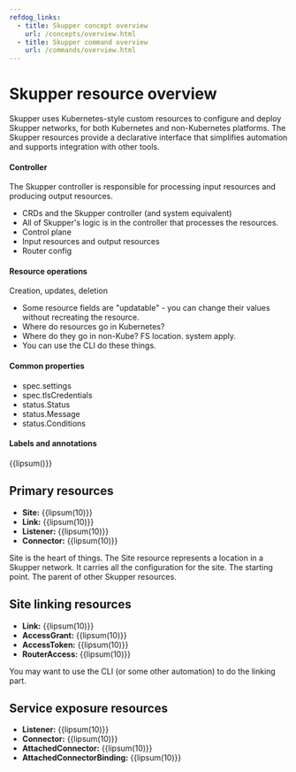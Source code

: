 ```yaml
---
refdog_links:
  - title: Skupper concept overview
    url: /concepts/overview.html
  - title: Skupper command overview
    url: /commands/overview.html
---
```


# Skupper resource overview

Skupper uses Kubernetes-style custom resources to configure and deploy
Skupper networks, for both Kubernetes and non-Kubernetes platforms.
The Skupper resources provide a declarative interface that simplifies
automation and supports integration with other tools.

#### Controller

The Skupper controller is responsible for processing input resources
and producing output resources.

- CRDs and the Skupper controller (and system equivalent)
- All of Skupper's logic is in the controller that processes the
  resources.
- Control plane
- Input resources and output resources
- Router config

#### Resource operations

Creation, updates, deletion

- Some resource fields are "updatable" - you can change their values
  without recreating the resource.
- Where do resources go in Kubernetes?
- Where do they go in non-Kube?  FS location.  system apply.
- You can use the CLI do these things.

#### Common properties

- spec.settings
- spec.tlsCredentials
- status.Status
- status.Message
- status.Conditions

#### Labels and annotations

{{lipsum()}}

## Primary resources

- **Site:** {{lipsum(10)}}
- **Link:** {{lipsum(10)}}
- **Listener:** {{lipsum(10)}}
- **Connector:** {{lipsum(10)}}

Site is the heart of things.  The Site resource represents a location
in a Skupper network.  It carries all the configuration for the site.
The starting point.  The parent of other Skupper resources.

## Site linking resources

- **Link:** {{lipsum(10)}}
- **AccessGrant:** {{lipsum(10)}}
- **AccessToken:** {{lipsum(10)}}
- **RouterAccess:** {{lipsum(10)}}

You may want to use the CLI (or some other automation) to do the
linking part.

## Service exposure resources

- **Listener:** {{lipsum(10)}}
- **Connector:** {{lipsum(10)}}
- **AttachedConnector:** {{lipsum(10)}}
- **AttachedConnectorBinding:** {{lipsum(10)}}

<!-- ## Hello World using YAML -->

<!-- Site West: -->

<!-- ~~~ -->
<!-- apiVersion: skupper.io/v2alpha1 -->
<!-- kind: Site -->
<!-- metadata: -->
<!--   name: west -->
<!--   namespace: hello-world-west -->
<!-- spec: -->
<!--   linkAccess: default -->
<!-- --- -->
<!-- apiVersion: skupper.io/v2alpha1 -->
<!-- kind: Listener -->
<!-- metadata: -->
<!--   name: backend -->
<!--   namespace: hello-world-west -->
<!-- spec: -->
<!--   routingKey: backend -->
<!--   port: 8080 -->
<!--   host: backend -->
<!-- ~~~ -->

<!-- ~~~ -->
<!-- skupper token issue ~/west-token.yaml -->
<!-- ~~~ -->

<!-- Site East: -->

<!-- ~~~ -->
<!-- apiVersion: skupper.io/v2alpha1 -->
<!-- kind: Site -->
<!-- metadata: -->
<!--   name: east -->
<!--   namespace: hello-world-east -->
<!-- --- -->
<!-- apiVersion: skupper.io/v2alpha1 -->
<!-- kind: Connector -->
<!-- metadata: -->
<!--   name: backend -->
<!--   namespace: hello-world-east -->
<!-- spec: -->
<!--   routingKey: backend -->
<!--   port: 8080 -->
<!--   selector: app=backend -->
<!-- ~~~ -->

<!-- ~~~ -->
<!-- skupper token redeem ~/west-token.yaml -->
<!-- ~~~ -->

